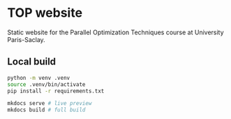 # TOP website

Static website for the Parallel Optimization Techniques course at University Paris-Saclay.

## Local build

```sh
python -m venv .venv
source .venv/bin/activate
pip install -r requirements.txt

mkdocs serve # live preview
mkdocs build # full build
```
